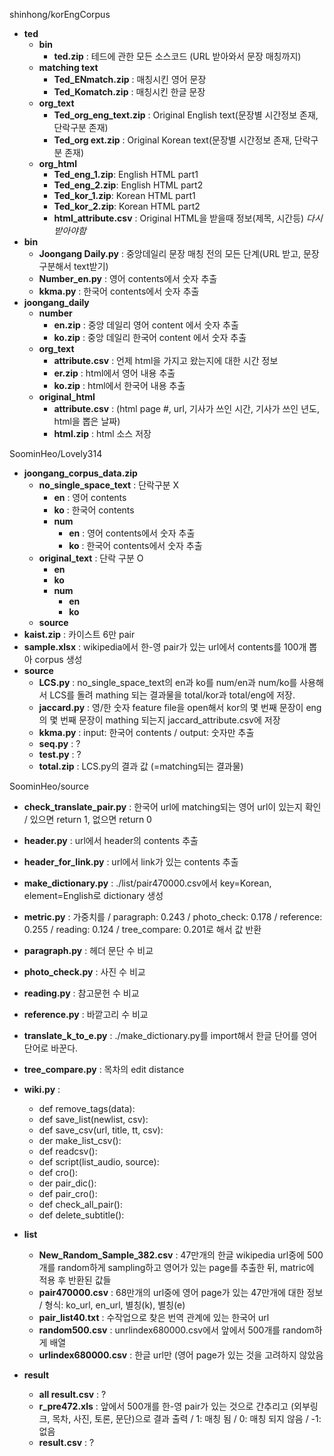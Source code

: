 shinhong/korEngCorpus
- **ted**
	- **bin**
		- **ted.zip** : 테드에 관한 모든 소스코드 (URL 받아와서 문장 매칭까지)
	- **matching text**
		- **Ted_ENmatch.zip** : 매칭시킨 영어 문장
		- **Ted_Komatch.zip** : 매칭시킨 한글 문장
	- **org_text**
		- **Ted_org_eng_text.zip** : Original English text(문장별 시간정보 존재, 단락구분 존재)
		- **Ted_org ext.zip** : Original Korean text(문장별 시간정보 존재, 단락구분 존재)
	- **org_html**
		- **Ted_eng_1.zip**: English HTML part1 	
		- **Ted_eng_2.zip**: English HTML part2
		- **Ted_kor_1.zip**: Korean HTML part1
		- **Ted_kor_2.zip**: Korean HTML part2
		- **html_attribute.csv** : Original HTML을 받을때 정보(제목, 시간등) *다시받아야함*
- **bin**
	- **Joongang Daily.py** : 중앙데일리 문장 매칭 전의 모든 단계(URL 받고, 문장구분해서 text받기)
	- **Number_en.py** : 영어 contents에서 숫자 추출
	- **kkma.py** : 한국어 contents에서 숫자 추출
- **joongang_daily**
	- **number** 
		- **en.zip** : 중앙 데일리 영어 content 에서 숫자 추출
		- **ko.zip** : 중앙 데일리 한국어 content 에서 숫자 추출
	- **org_text**
		- **attribute.csv** : 언제 html을 가지고 왔는지에 대한 시간 정보
		- **er.zip** : html에서 영어 내용 추출
		- **ko.zip** : html에서 한국어 내용 추출
	- **original_html**
		- **attribute.csv** : (html page #, url, 기사가 쓰인 시간, 기사가 쓰인 년도, html을 뽑은 날짜)
		- **html.zip** : html 소스 저장

SoominHeo/Lovely314
- **joongang_corpus_data.zip**
	- **no_single_space_text** : 단락구분 X
		- **en** : 영어 contents
		- **ko** : 한국어 contents
		- **num**
			- **en** : 영어 contents에서 숫자 추출
			- **ko** : 한국어 contents에서 숫자 추출
	- **original_text** : 단락 구분 O
		- **en**
		- **ko**
		- **num**
			- **en**
			- **ko**
	- **source**
- **kaist.zip** : 카이스트 6만 pair
- **sample.xlsx** : wikipedia에서 한-영 pair가 있는 url에서 contents를 100개 뽑아 corpus 생성
- **source**
	- **LCS.py** : no_single_space_text의 en과 ko를 num/en과  num/ko를 사용해서 LCS를 돌려 mathing 되는 결과물을 total/kor과 total/eng에 저장. 
	- **jaccard.py** : 영/한 숫자 feature file을 open해서 kor의 몇 번째 문장이 eng의 몇 번째 문장이 mathing 되는지 jaccard_attribute.csv에 저장
	- **kkma.py** : input: 한국어 contents / output: 숫자만 추출
	- **seq.py** : ?
	- **test.py** : ?
	- **total.zip** : LCS.py의 결과 값 (=matching되는 결과물)

SoominHeo/source
- **check_translate_pair.py** : 한국어 url에 matching되는 영어 url이 있는지 확인 / 있으면 return 1, 없으면 return 0
- **header.py** : url에서 header의 contents 추출
- **header_for_link.py** : url에서 link가 있는 contents 추출
- **make_dictionary.py** : ./list/pair470000.csv에서 key=Korean, element=English로 dictionary 생성
- **metric.py** : 가중치를 / paragraph: 0.243 / photo_check: 0.178 / reference: 0.255 / reading: 0.124 / tree_compare: 0.201로 해서 값 반환
- **paragraph.py** : 헤더 문단 수 비교
- **photo_check.py** : 사진 수 비교
- **reading.py** : 참고문헌 수 비교
- **reference.py** : 바깥고리 수 비교
- **translate_k_to_e.py** : ./make_dictionary.py를 import해서 한글 단어를 영어 단어로 바꾼다. 
- **tree_compare.py** : 목차의 edit distance
- **wiki.py** : 
	- def remove_tags(data): 
	- def save_list(newlist, csv): 
	- def save_csv(url, title, tt, csv): 
	- der make_list_csv(): 
	- def readcsv(): 
	- def script(list_audio, source): 
	- def cro(): 
	- der pair_dic(): 
	- def pair_cro(): 
	- def check_all_pair(): 
	- def delete_subtitle():

- **list**
	- **New_Random_Sample_382.csv** : 47만개의 한글 wikipedia url중에 500개를 random하게 sampling하고 영어가 있는 page를 추출한 뒤, matric에 적용 후 반환된 값들
	- **pair470000.csv** : 68만개의 url중에 영어 page가 있는 47만개에 대한 정보 / 형식: ko_url, en_url, 별칭(k), 별칭(e)
	- **pair_list40.txt** : 수작업으로 찾은 번역 관계에 있는 한국어 url
	- **random500.csv** : unrlindex680000.csv에서 앞에서 500개를 random하게 배열
	- **urlindex680000.csv** : 한글 url만 (영어 page가 있는 것을 고려하지 않았음
- **result**
	- **all result.csv** : ?
	- **r_pre472.xls** : 앞에서 500개를 한-영 pair가 있는 것으로 간추리고 (외부링크, 목차, 사진, 토론, 문단)으로 결과 출력 / 1: 매칭 됨 / 0: 매칭 되지 않음 / -1: 없음
	- **result.csv** : ?
